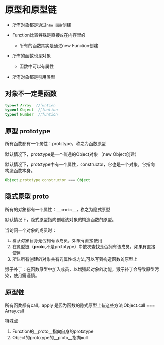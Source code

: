 # 原型和原型链

- 所有对象都是通过```new 函数```创建 
- Function比较特殊是直接放在内存里的
  - 所有的函数其实是通过new Function创建

- 所有的函数也是对象
  - 函数中可以有属性

- 所有对象都是引用类型
## 对象不一定是函数 ##

```js
typeof Array  //funtion
typeof Object  //funtion
typeof Number  //funtion 
```


## 原型 prototype

所有函数都有一个属性：prototype，称之为函数原型

默认情况下，prototype是一个普通的Object对象 （new Object创建）

默认情况下，prototype中有一个属性，constructor，它也是一个对象，它指向构造函数本身。

```js
Object.prototype.constructor === Object
```

## 隐式原型 __proto__

所有的对象都有一个属性：```__proto__```，称之为隐式原型

默认情况下，隐式原型指向创建该对象的构造函数的原型。

当访问一个对象的成员时：

1. 看该对象自身是否拥有该成员，如果有直接使用
2. 在原型链（__proto__,不是prototype）中依次查找是否拥有该成员，如果有直接使用
3. 所以所有创建的对象共有的属性或方法,可以写到构造函数的原型上

猴子补丁：在函数原型中加入成员，以增强起对象的功能，猴子补丁会导致原型污染，使用需谨慎。

## 原型链

所有函数都有call，apply 是因为函数的隐式原型上有这些方法 Object.call === Array.call

特殊点：

1. Function的__proto__指向自身的prototype
2. Object的prototype的__proto__指向null  